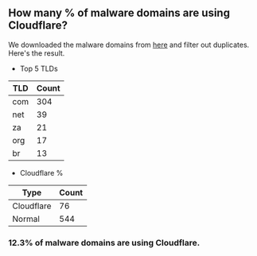 ## How many % of malware domains are using Cloudflare?


We downloaded the malware domains from [here](https://urlhaus.abuse.ch) and filter out duplicates.
Here's the result.


[//]: # (start replacement)


- Top 5 TLDs

| TLD | Count |
| --- | --- |
| com | 304 |
| net | 39 |
| za | 21 |
| org | 17 |
| br | 13 |


- Cloudflare %

| Type | Count |
| --- | --- |
| Cloudflare | 76 |
| Normal | 544 |


### 12.3% of malware domains are using Cloudflare.